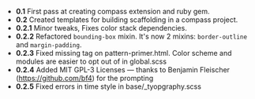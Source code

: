* **0.1** First pass at creating compass extension and ruby gem.
* **0.2** Created templates for building scaffolding in a compass project.
* **0.2.1** Minor tweaks, Fixes color stack dependencies.
* **0.2.2** Refactored `bounding-box` mixin. It's now 2 mixins: `border-outline` and `margin-padding`. 
* **0.2.3** Fixed missing <html> tag on pattern-primer.html. Color scheme and modules are easier to opt out of in global.scss
* **0.2.4** Added MIT GPL-3 Licenses — thanks to Benjamin Fleischer (https://github.com/bf4) for the prompting
* **0.2.5** Fixed errors in time style in base/_tyopgraphy.scss